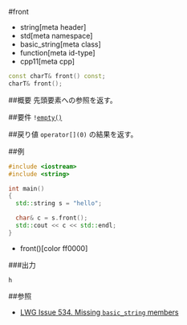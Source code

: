 #front
* string[meta header]
* std[meta namespace]
* basic_string[meta class]
* function[meta id-type]
* cpp11[meta cpp]

```cpp
const charT& front() const;
charT& front();
```

##概要
先頭要素への参照を返す。


##要件
`!`[`empty()`](empty.md)


##戻り値
`operator[](0)` の結果を返す。


##例
```cpp
#include <iostream>
#include <string>

int main()
{
  std::string s = "hello";

  char& c = s.front();
  std::cout << c << std::endl;
}
```
* front()[color ff0000]

###出力
```
h
```

##参照
- [LWG Issue 534. Missing `basic_string` members](http://www.open-std.org/jtc1/sc22/wg21/docs/lwg-defects.html#534)
